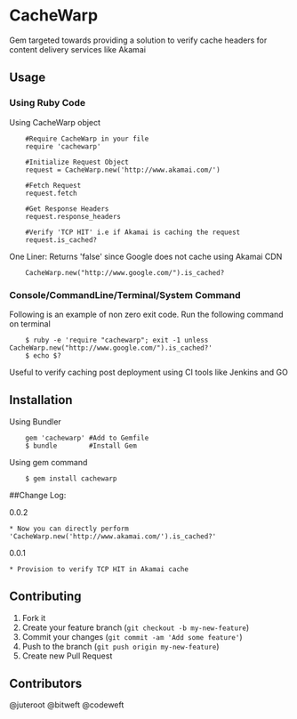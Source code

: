 # CacheWarp

Gem targeted towards providing a solution to verify cache headers for content delivery services like Akamai

## Usage

### Using Ruby Code

Using CacheWarp object

```
    #Require CacheWarp in your file
    require 'cachewarp'

    #Initialize Request Object
    request = CacheWarp.new('http://www.akamai.com/')

    #Fetch Request
    request.fetch

    #Get Response Headers
    request.response_headers

    #Verify 'TCP HIT' i.e if Akamai is caching the request
    request.is_cached?    
```

One Liner: Returns 'false' since Google does not cache using Akamai CDN

```
    CacheWarp.new("http://www.google.com/").is_cached?  
```

### Console/CommandLine/Terminal/System Command

Following is an example of non zero exit code. Run the following command on terminal

```
    $ ruby -e 'require "cachewarp"; exit -1 unless CacheWarp.new("http://www.google.com/").is_cached?'
    $ echo $?   
```

Useful to verify caching post deployment using CI tools like Jenkins and GO

## Installation

Using Bundler

```
    gem 'cachewarp' #Add to Gemfile
    $ bundle        #Install Gem
```

Using gem command

```
    $ gem install cachewarp
```

##Change Log:

0.0.2

    * Now you can directly perform 'CacheWarp.new('http://www.akamai.com/').is_cached?'

0.0.1

    * Provision to verify TCP HIT in Akamai cache

## Contributing

1. Fork it
2. Create your feature branch (`git checkout -b my-new-feature`)
3. Commit your changes (`git commit -am 'Add some feature'`)
4. Push to the branch (`git push origin my-new-feature`)
5. Create new Pull Request

## Contributors

@juteroot
@bitweft
@codeweft
